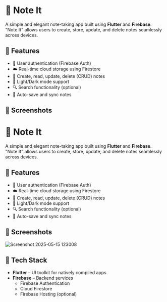 # 📝 Note It

A simple and elegant note-taking app built using **Flutter** and **Firebase**. "Note It" allows users to create, store, update, and delete notes seamlessly across devices.

## 🚀 Features

- 🔐 User authentication (Firebase Auth)
- ☁️ Real-time cloud storage using Firestore
- 📝 Create, read, update, delete (CRUD) notes
- 🌙 Light/Dark mode support
- 🔍 Search functionality (optional)
- 💾 Auto-save and sync notes

## 📱 Screenshots

# 📝 Note It

A simple and elegant note-taking app built using **Flutter** and **Firebase**. "Note It" allows users to create, store, update, and delete notes seamlessly across devices.

## 🚀 Features

- 🔐 User authentication (Firebase Auth)
- ☁️ Real-time cloud storage using Firestore
- 📝 Create, read, update, delete (CRUD) notes
- 🌙 Light/Dark mode support
- 🔍 Search functionality (optional)
- 💾 Auto-save and sync notes

## 📱 Screenshots

![Screenshot 2025-05-15 123008](https://github.com/user-attachments/assets/2b9c0fa4-5459-48f3-b4bd-2655060f4ccd)


## 🔧 Tech Stack

- **Flutter** – UI toolkit for natively compiled apps
- **Firebase** – Backend services
  - Firebase Authentication
  - Cloud Firestore
  - Firebase Hosting (optional)



